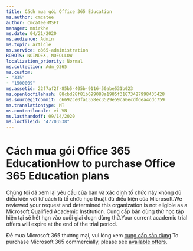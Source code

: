 ```yaml
---
title: Cách mua gói Office 365 Education
ms.author: cmcatee
author: cmcatee-MSFT
manager: mnirkhe
ms.date: 04/21/2020
ms.audience: Admin
ms.topic: article
ms.service: o365-administration
ROBOTS: NOINDEX, NOFOLLOW
localization_priority: Normal
ms.collection: Adm_O365
ms.custom:
- "335"
- "1500009"
ms.assetid: 22f7af2f-85b5-405b-9116-50abe531b023
ms.openlocfilehash: 88cbd28f81b699088a1985f31873427998435428
ms.sourcegitcommit: c6692ce0fa1358ec3529e59ca0ecdfdea4cdc759
ms.translationtype: MT
ms.contentlocale: vi-VN
ms.lasthandoff: 09/14/2020
ms.locfileid: "47703538"
---
```

# <a name="how-to-purchase-office-365-education-plans"></a><span data-ttu-id="1402d-102">Cách mua gói Office 365 Education</span><span class="sxs-lookup"><span data-stu-id="1402d-102">How to purchase Office 365 Education plans</span></span>

<span data-ttu-id="1402d-103">Chúng tôi đã xem lại yêu cầu của bạn và xác định tổ chức này không đủ điều kiện với tư cách là tổ chức học thuật đủ điều kiện của Microsoft.</span><span class="sxs-lookup"><span data-stu-id="1402d-103">We reviewed your request and determined this organization is not eligible as a Microsoft Qualified Academic Institution.</span></span> <span data-ttu-id="1402d-104">Cung cấp bản dùng thử học tập hiện tại sẽ hết hạn vào cuối giai đoạn dùng thử.</span><span class="sxs-lookup"><span data-stu-id="1402d-104">Your current academic trial offers will expire at the end of the trial period.</span></span>
  
<span data-ttu-id="1402d-105">Để mua Microsoft 365 thương mại, vui lòng xem [cung cấp sẵn dùng](https://go.microsoft.com/fwlink/p/?linkid=868433).</span><span class="sxs-lookup"><span data-stu-id="1402d-105">To purchase Microsoft 365 commercially, please see [available offers](https://go.microsoft.com/fwlink/p/?linkid=868433).</span></span>  